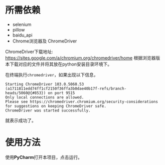 # 所需依赖
- selenium
- pillow
- baidu_api
- Chrome浏览器及 ChromeDriver

ChromeDriver下载地址: https://sites.google.com/a/chromium.org/chromedriver/home
根据浏览器版本下载对应的文件并将其放在python安装目录环境下。

在终端执行`chromedriver`，如果出现以下信息，
```commandline
Starting ChromeDriver 103.0.5060.53 (a1711811edd74ff1cf2150f36ffa3b0dae40b17f-refs/branch-heads/5060@{#853}) on port 9515
Only local connections are allowed.
Please see https://chromedriver.chromium.org/security-considerations for suggestions on keeping ChromeDriver safe.
ChromeDriver was started successfully.
```
就表示成功了。


# 使用方法
使用**PyCharm**打开本项目，点击运行。